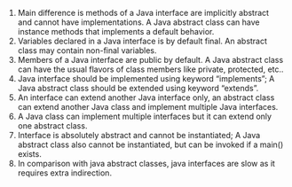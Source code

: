 1. Main difference is methods of a Java interface are implicitly abstract and cannot have implementations. A Java abstract
class can have instance methods that implements a default behavior.
2. Variables declared in a Java interface is by default final. An  abstract class may contain non-final variables.
3. Members of a Java interface are public by default. A Java abstract class can have the usual flavors of class members 
like private, protected, etc..
4. Java interface should be implemented using keyword “implements”; A Java abstract class should be extended using keyword
“extends”.
5. An interface can extend another Java interface only, an abstract class can extend another Java class and implement 
multiple Java interfaces.
6. A Java class can implement multiple interfaces but it can extend only one abstract class.
7. Interface is absolutely abstract and cannot be instantiated; A Java abstract class also cannot be instantiated, but can
be invoked if a main() exists.
8. In comparison with java abstract classes, java interfaces are slow as it requires extra indirection.

